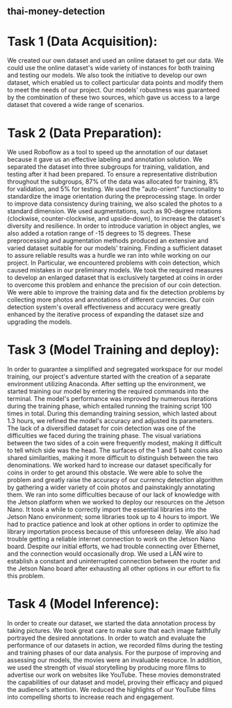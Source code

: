 ## thai-money-detection

# Task 1 (Data Acquisition):
  We created our own dataset and used an online dataset to get our data. We could use the online dataset's wide variety of instances for both training and testing our models. We also took the initiative to develop our own dataset, which enabled us to collect particular data points and modify them to meet the needs of our project. Our models' robustness was guaranteed by the combination of these two sources, which gave us access to a large dataset that covered a wide range of scenarios.

# Task 2 (Data Preparation):
  We used Roboflow as a tool to speed up the annotation of our dataset because it gave us an effective labeling and annotation solution. We separated the dataset into three subgroups for training, validation, and testing after it had been prepared. To ensure a representative distribution throughout the subgroups, 87% of the data was allocated for training, 8% for validation, and 5% for testing. We used the "auto-orient" functionality to standardize the image orientation during the preprocessing stage. In order to improve data consistency during training, we also scaled the photos to a standard dimension. We used augmentations, such as 90-degree rotations (clockwise, counter-clockwise, and upside-down), to increase the dataset's diversity and resilience. In order to introduce variation in object angles, we also added a rotation range of -15 degrees to 15 degrees. These preprocessing and augmentation methods produced an extensive and varied dataset suitable for our models' training. 
  Finding a sufficient dataset to assure reliable results was a hurdle we ran into while working on our project. In Particular, we encountered problems with coin detection, which caused mistakes in our preliminary models. We took the required measures to develop an enlarged dataset that is exclusively targeted at coins in order to overcome this problem and enhance the precision of our coin detection. We were able to improve the training data and fix the detection problems by collecting more photos and annotations of different currencies. Our coin detection system's overall effectiveness and accuracy were greatly enhanced by the iterative process of expanding the dataset size and upgrading the models.

# Task 3 (Model Training and deploy):
  In order to guarantee a simplified and segregated workspace for our model training, our project's adventure started with the creation of a separate environment utilizing Anaconda. After setting up the environment, we started training our model by entering the required commands into the terminal. The model's performance was improved by numerous iterations during the training phase, which entailed running the training script 100 times in total. During this demanding training session, which lasted about 1.3 hours, we refined the model's accuracy and adjusted its parameters.
  The lack of a diversified dataset for coin detection was one of the difficulties we faced during the training phase. The visual variations between the two sides of a coin were frequently modest, making it difficult to tell which side was the head. The surfaces of the 1 and 5 baht coins also shared similarities, making it more difficult to distinguish between the two denominations. We worked hard to increase our dataset specifically for coins in order to get around this obstacle. We were able to solve the problem and greatly raise the accuracy of our currency detection algorithm by gathering a wider variety of coin photos and painstakingly annotating them.
  We ran into some difficulties because of our lack of knowledge with the Jetson platform when we worked to deploy our resources on the Jetson Nano. It took a while to correctly import the essential libraries into the Jetson Nano environment; some libraries took up to 4 hours to import. We had to practice patience and look at other options in order to optimize the library importation process because of this unforeseen delay.
We also had trouble getting a reliable internet connection to work on the Jetson Nano board. Despite our initial efforts, we had trouble connecting over Ethernet, and the connection would occasionally drop. We used a LAN wire to establish a constant and uninterrupted connection between the router and the Jetson Nano board after exhausting all other options in our effort to fix this problem.

# Task 4 (Model Inference):
  In order to create our dataset, we started the data annotation process by taking pictures. We took great care to make sure that each image faithfully portrayed the desired annotations. In order to watch and evaluate the performance of our datasets in action, we recorded films during the testing and training phases of our data analysis. For the purpose of improving and assessing our models, the movies were an invaluable resource. In addition, we used the strength of visual storytelling by producing more films to advertise our work on websites like YouTube. These movies demonstrated the capabilities of our dataset and model, proving their efficacy and piqued the audience's attention. We reduced the highlights of our YouTube films into compelling shorts to increase reach and engagement.
